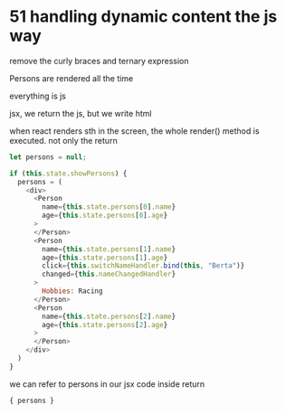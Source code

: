 # 51 handling dynamic content the js way

remove the curly braces and ternary expression

Persons are rendered all the time

everything is js

jsx, we return the js, but we write html

when react renders sth in the screen, the whole render() method is executed. not only the return

```js
let persons = null;

if (this.state.showPersons) {
  persons = (
    <div>
      <Person 
        name={this.state.persons[0].name} 
        age={this.state.persons[0].age}
      >
      </Person>
      <Person 
        name={this.state.persons[1].name} 
        age={this.state.persons[1].age}
        click={this.switchNameHandler.bind(this, "Berta")}
        changed={this.nameChangedHandler}
      >
        Hobbies: Racing
      </Person>
      <Person 
        name={this.state.persons[2].name} 
        age={this.state.persons[2].age}
      >
      </Person>
    </div>
  )
}
```

we can refer to persons in our jsx code inside return

```js
{ persons }
```
